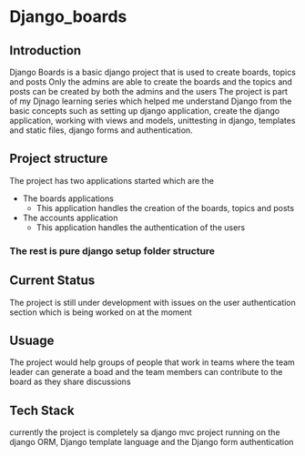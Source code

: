 # Django_boards

## Introduction
Django Boards is a basic django project that is used to create boards, topics and posts
Only the admins are able to create the boards and the topics and posts can be created by
both the admins and the users
The project is part of my Djnago learning series which helped me understand Django from the basic concepts such as setting up django application, create the django application, working with views and models, unittesting in django, templates and static files, django forms and authentication.

## Project structure
The project has two applications started which are the
* The boards applications
  * This application handles the creation of the boards, topics and posts
* The accounts application
  * This application handles the authentication of the users
### The rest is pure django setup folder structure 

## Current Status
The project is still under development with issues on the user authentication section which is being worked on at the moment

## Usuage
The project would help groups of people that work in teams where the team leader can generate a boad and the team members can contribute to the board as they share discussions

## Tech Stack
currently the project is completely sa django mvc project running on the django ORM, Django template language and the Django form authentication
